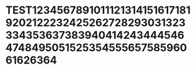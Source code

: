 # TEST12345678910111213141516171819202122232425262728293031323334353637383940414243444546474849505152535455565758596061626364